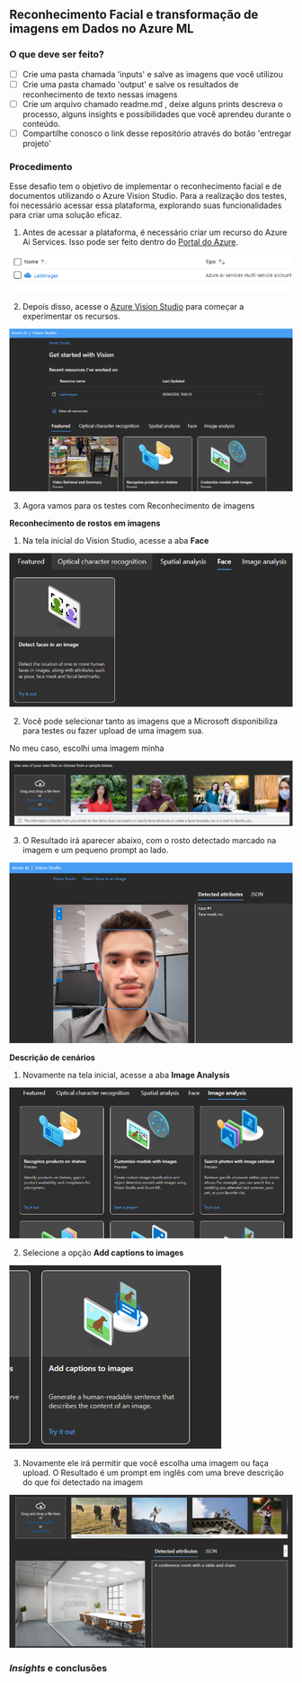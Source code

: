 ## Reconhecimento Facial e transformação de imagens em Dados no Azure ML

### O que deve ser feito?
- [ ] Crie uma pasta chamada 'inputs' e salve as imagens que você utilizou
- [ ] Crie uma pasta chamado 'output' e salve os resultados de reconhecimento de texto nessas imagens
- [ ] Crie um arquivo chamado readme.md , deixe alguns prints descreva o processo, alguns insights e possibilidades que você aprendeu durante o conteúdo.
- [ ] Compartilhe conosco o link desse repositório através do botão 'entregar projeto'

### Procedimento

Esse desafio tem o objetivo de implementar o reconhecimento facial e de documentos utilizando o Azure Vision Studio. Para a realização dos testes, foi necessário acessar essa plataforma, explorando suas funcionalidades para criar uma solução eficaz.

1. Antes de acessar a plataforma, é necessário criar um recurso do Azure Ai Services. Isso pode ser feito dentro do [Portal do Azure](https://portal.azure.com/#home).

![alt text](../images/RecursoNoPortal.png)

2. Depois disso, acesse o [Azure Vision Studio](https://portal.vision.cognitive.azure.com/gallery/featured) para começar a experimentar os recursos.

![alt text](../images/HomeVisionStudio.png)

3. Agora vamos para os testes com Reconhecimento de imagens

**Reconhecimento de rostos em imagens**

1. Na tela inicial do Vision Studio, acesse a aba **Face**

![alt text](../images/Gallerie1.png)

2. Você pode selecionar tanto as imagens que a Microsoft disponibiliza para testes ou fazer upload de uma imagem sua.

No meu caso, escolhi uma imagem minha

![alt text](../images/ImageSelection.png)

3. O Resultado irá aparecer abaixo, com o rosto detectado marcado na imagem e um pequeno prompt ao lado.

![Resultado do Face detection](../images/FaceDetection.png)

**Descrição de cenários**

1. Novamente na tela inicial, acesse a aba **Image Analysis**

![alt text](../images/Gallerie2.png)

2. Selecione a opção **Add captions to images**

![alt text](../images/AddCaptions.png)

3. Novamente ele irá permitir que você escolha uma imagem ou faça upload. O Resultado é um prompt em inglês com uma breve descrição do que foi detectado na imagem

![alt text](../images/CaptionAdded.png)

### *Insights* e conclusões